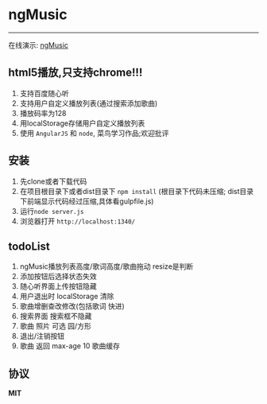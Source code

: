 # ngMusic
---------

在线演示: [ngMusic](http://ngmusic.coding.io/)

## html5播放,只支持chrome!!!

1. 支持百度随心听
2. 支持用户自定义播放列表(通过搜索添加歌曲)
3. 播放码率为128
4. 用localStorage存储用户自定义播放列表
5. 使用 `AngularJS` 和 `node`, 菜鸟学习作品;欢迎批评


## 安装
1. 先clone或者下载代码
2. 在项目根目录下或者dist目录下 `npm install` (根目录下代码未压缩; dist目录下前端显示代码经过压缩,具体看gulpfile.js)
3. 运行`node server.js`
4. 浏览器打开 `http://localhost:1340/`


## todoList
1. ngMusic播放列表高度/歌词高度/歌曲拖动 resize是判断
2. 添加按钮后选择状态失效
3. 随心听界面上传按钮隐藏
4. 用户退出时 localStorage 清除
5. 歌曲增删查改修改(包括歌词 快进)
6. 搜索界面 搜索框不隐藏
7. 歌曲 照片 可选 园/方形
8. 退出/注销按钮
9. 歌曲 返回 max-age
10 歌曲缓存

## 协议
**MIT**